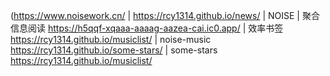 (https://www.noisework.cn/ |
https://rcy1314.github.io/news/ | NOISE | 聚合信息阅读
https://h5qqf-xqaaa-aaaag-aazea-cai.ic0.app/ | 效率书签
https://rcy1314.github.io/musiclist/ | noise-music
https://rcy1314.github.io/some-stars/ | some-stars 
https://rcy1314.github.io/musiclist/